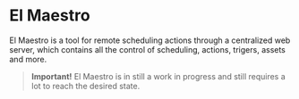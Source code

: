 # El Maestro

El Maestro is a tool for remote scheduling actions through a centralized web server, which contains all the control of scheduling, actions, trigers, assets and more.

> **Important!** El Maestro is in still a work in progress and still requires a lot to reach the desired state.